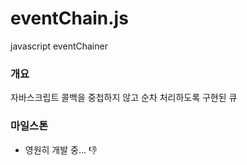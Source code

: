 # eventChain.js
javascript eventChainer

### 개요
자바스크립트 콜백을 중첩하지 않고 순차 처리하도록 구현된 큐

### 마일스톤
- 영원히 개발 중... :-1:
